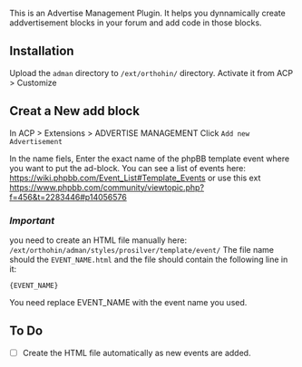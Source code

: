 This is an Advertise Management Plugin. It helps you dynnamically create addvertisement blocks in your forum and add code in those blocks.

## Installation
Upload the `adman` directory to `/ext/orthohin/` directory.
Activate it from ACP > Customize

## Creat a New add block
In ACP > Extensions > ADVERTISE MANAGEMENT
Click `Add new Advertisement`

In the name fiels, Enter the exact name of the phpBB template event where you want to put the ad-block.
You can see a list of events here: https://wiki.phpbb.com/Event_List#Template_Events
or use this ext https://www.phpbb.com/community/viewtopic.php?f=456&t=2283446#p14056576
### _Important_
you need to create an HTML file manually here:
`/ext/orthohin/adman/styles/prosilver/template/event/`
The file name should the `EVENT_NAME.html`
and the file  should contain the following line in it:

    {EVENT_NAME}
    
You need replace EVENT_NAME with the event name you used.

## To Do
- [ ] Create the HTML file automatically as new events are added.

